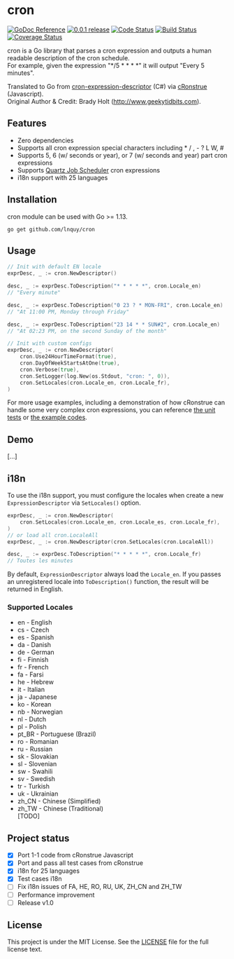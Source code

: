 # cron
<p align="left">
  <a href="https://godoc.org/github.com/lnquy/cron" title="GoDoc Reference" rel="nofollow"><img src="https://img.shields.io/badge/go-documentation-blue.svg?style=flat" alt="GoDoc Reference"></a>
  <a href="https://github.com/github.com/lnquy/cron/releases/tag/v0.0.1" title="0.0.1 Release" rel="nofollow"><img src="https://img.shields.io/badge/version-0.0.1-blue.svg?style=flat" alt="0.0.1 release"></a>
  <a href="https://goreportcard.com/report/github.com/lnquy/cron"><img src="https://goreportcard.com/badge/github.com/lnquy/cron" alt="Code Status" /></a>
  <a href="https://travis-ci.org/lnquy/cron"><img src="https://travis-ci.org/lnquy/cron.svg?branch=master" alt="Build Status" /></a>
  <a href='https://coveralls.io/github/lnquy/cron?branch=master'><img src='https://coveralls.io/repos/github/lnquy/cron/badge.svg?branch=master' alt='Coverage Status' /></a>
  <br />
</p>

cron is a Go library that parses a cron expression and outputs a human readable description of the cron schedule.  
For example, given the expression "*/5 * * * *" it will output "Every 5 minutes".  

Translated to Go from [cron-expression-descriptor](https://github.com/bradymholt/cron-expression-descriptor) (C#) via [cRonstrue](https://github.com/bradymholt/cRonstrue) (Javascript).  
Original Author & Credit: Brady Holt (http://www.geekytidbits.com).

## Features
- Zero dependencies
- Supports all cron expression special characters including * / , - ? L W, #
- Supports 5, 6 (w/ seconds or year), or 7 (w/ seconds and year) part cron expressions
- Supports [Quartz Job Scheduler](http://www.quartz-scheduler.org/) cron expressions
- i18n support with 25 languages

## Installation
cron module can be used with Go >= 1.13.
```
go get github.com/lnquy/cron
```

## Usage

```go
// Init with default EN locale
exprDesc, _ := cron.NewDescriptor()

desc, _ := exprDesc.ToDescription("* * * * *", cron.Locale_en)
// "Every minute" 

desc, _ := exprDesc.ToDescription("0 23 ? * MON-FRI", cron.Locale_en)
// "At 11:00 PM, Monday through Friday" 

desc, _ := exprDesc.ToDescription("23 14 * * SUN#2", cron.Locale_en)
// "At 02:23 PM, on the second Sunday of the month"

// Init with custom configs
exprDesc, _ := cron.NewDescriptor(
    cron.Use24HourTimeFormat(true),
    cron.DayOfWeekStartsAtOne(true),
    cron.Verbose(true),
    cron.SetLogger(log.New(os.Stdout, "cron: ", 0)),
    cron.SetLocales(cron.Locale_en, cron.Locale_fr),
)
```

For more usage examples, including a demonstration of how cRonstrue can handle some very complex cron expressions, you can reference [the unit tests](https://github.com/lnquy/cron/blob/develop/locale_en_test.go) or [the example codes](https://github.com/lnquy/cron/tree/develop/examples).

## Demo

[...]

## i18n

To use the i18n support, you must configure the locales when create a new `ExpressionDescriptor` via `SetLocales()` option.
```go
exprDesc, _ := cron.NewDescriptor(
    cron.SetLocales(cron.Locale_en, cron.Locale_es, cron.Locale_fr),
)
// or load all cron.LocaleAll
exprDesc, _ := cron.NewDescriptor(cron.SetLocales(cron.LocaleAll))

desc, _ := exprDesc.ToDescription("* * * * *", cron.Locale_fr)
// Toutes les minutes
```

By default, `ExpressionDescriptor` always load the `Locale_en`. If you passes an unregistered locale into `ToDescription()` function, the result will be returned in English.


### Supported Locales

- en - English
- cs - Czech
- es - Spanish
- da - Danish
- de - German
- fi - Finnish
- fr - French
- fa - Farsi
- he - Hebrew
- it - Italian
- ja - Japanese
- ko - Korean
- nb - Norwegian
- nl - Dutch
- pl - Polish
- pt_BR - Portuguese (Brazil)
- ro - Romanian
- ru - Russian
- sk - Slovakian
- sl - Slovenian
- sw - Swahili
- sv - Swedish
- tr - Turkish
- uk - Ukrainian
- zh_CN - Chinese (Simplified)
- zh_TW - Chinese (Traditional)  
[TODO]


## Project status
- [x] Port 1-1 code from cRonstrue Javascript
- [X] Port and pass all test cases from cRonstrue
- [X] i18n for 25 languages
- [X] Test cases i18n
- [ ] Fix i18n issues of FA, HE, RO, RU, UK, ZH_CN and ZH_TW
- [ ] Performance improvement
- [ ] Release v1.0

## License

This project is under the MIT License. See the [LICENSE](https://github.com/lnquy/cron/blob/master/LICENSE) file for the full license text.
